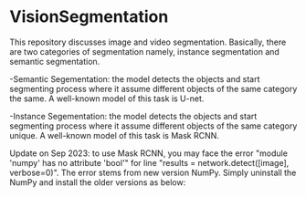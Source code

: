 # VisionSegmentation

This repository discusses image and video segmentation. Basically, there are two categories of segmentation namely, instance segmentation and semantic segmentation.

-Semantic Segementation: the model detects the objects and start segmenting process where it assume different objects of the same category the same. A well-known model of this task is U-net. 

-Instance Segementation: the model detects the objects and start segmenting process where it assume different objects of the same category unique. A well-known model of this task is Mask RCNN.

Update on Sep 2023: to use Mask RCNN, you may face the error "module 'numpy' has no attribute 'bool'" for line "results = network.detect([image], verbose=0)". The error stems from new version NumPy. Simply uninstall the NumPy and install the older versions as below:
